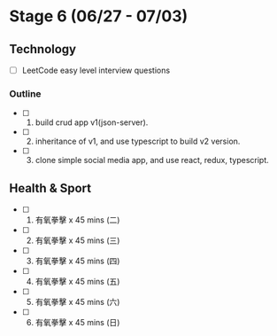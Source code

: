 # Stage 6 (06/27 - 07/03)

## Technology

- [ ] LeetCode easy level interview questions

### Outline

- [ ] 1. build crud app v1(json-server).
- [ ] 2. inheritance of v1, and use typescript to build v2 version.
- [ ] 3. clone simple social media app, and use react, redux, typescript.

## Health & Sport

- [ ] 1. 有氧拳擊 x 45 mins (二)
- [ ] 2. 有氧拳擊 x 45 mins (三)
- [ ] 3. 有氧拳擊 x 45 mins (四)
- [ ] 4. 有氧拳擊 x 45 mins (五)
- [ ] 5. 有氧拳擊 x 45 mins (六)
- [ ] 6. 有氧拳擊 x 45 mins (日)
